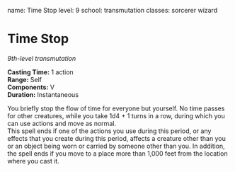 name: Time Stop
level: 9
school: transmutation
classes: sorcerer
         wizard

# Time Stop 
_9th-level transmutation_ 

**Casting Time:** 1 action    
**Range:** Self    
**Components:** V    
**Duration:** Instantaneous 

You briefly stop the flow of time for everyone but yourself. No time passes for other creatures, while you take 1d4 + 1 turns in a row, during which you can use actions and move as normal.    
This spell ends if one of the actions you use during this period, or any effects that you create during this period, affects a creature other than you or an object being worn or carried by someone other than you. In addition, the spell ends if you move to a place more than 1,000 feet from the location where you cast it. 
